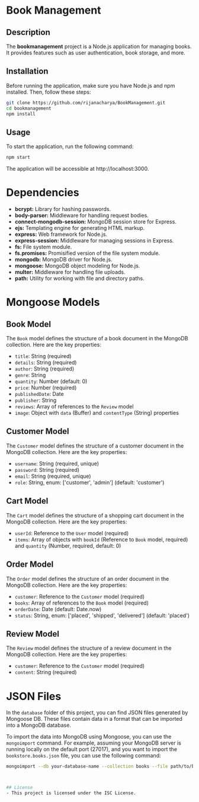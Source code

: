 # Book Management

## Description

The **bookmanagement** project is a Node.js application for managing books. It provides features such as user authentication, book storage, and more.

## Installation

Before running the application, make sure you have Node.js and npm installed. Then, follow these steps:

```bash
git clone https://github.com/rijanacharya/BookManagement.git
cd bookmanagement
npm install
```

## Usage
To start the application, run the following command:
```bash
npm start
```

The application will be accessible at http://localhost:3000.


# Dependencies

- **bcrypt:** Library for hashing passwords.
- **body-parser:** Middleware for handling request bodies.
- **connect-mongodb-session:** MongoDB session store for Express.
- **ejs:** Templating engine for generating HTML markup.
- **express:** Web framework for Node.js.
- **express-session:** Middleware for managing sessions in Express.
- **fs:** File system module.
- **fs.promises:** Promisified version of the file system module.
- **mongodb:** MongoDB driver for Node.js.
- **mongoose:** MongoDB object modeling for Node.js.
- **multer:** Middleware for handling file uploads.
- **path:** Utility for working with file and directory paths.


# Mongoose Models

## Book Model

The `Book` model defines the structure of a book document in the MongoDB collection. Here are the key properties:

- `title`: String (required)
- `details`: String (required)
- `author`: String (required)
- `genre`: String
- `quantity`: Number (default: 0)
- `price`: Number (required)
- `publishedDate`: Date
- `publisher`: String
- `reviews`: Array of references to the `Review` model
- `image`: Object with `data` (Buffer) and `contentType` (String) properties

## Customer Model

The `Customer` model defines the structure of a customer document in the MongoDB collection. Here are the key properties:

- `username`: String (required, unique)
- `password`: String (required)
- `email`: String (required, unique)
- `role`: String, enum: ['customer', 'admin'] (default: 'customer')

## Cart Model

The `Cart` model defines the structure of a shopping cart document in the MongoDB collection. Here are the key properties:

- `userId`: Reference to the `User` model (required)
- `items`: Array of objects with `bookId` (Reference to `Book` model, required) and `quantity` (Number, required, default: 0)

## Order Model

The `Order` model defines the structure of an order document in the MongoDB collection. Here are the key properties:

- `customer`: Reference to the `Customer` model (required)
- `books`: Array of references to the `Book` model (required)
- `orderDate`: Date (default: Date.now)
- `status`: String, enum: ['placed', 'shipped', 'delivered'] (default: 'placed')

## Review Model

The `Review` model defines the structure of a review document in the MongoDB collection. Here are the key properties:

- `customer`: Reference to the `Customer` model (required)
- `content`: String (required)

# JSON Files

In the `database` folder of this project, you can find JSON files generated by Mongoose DB. These files contain data in a format that can be imported into a MongoDB database.

To import the data into MongoDB using Mongoose, you can use the `mongoimport` command. For example, assuming your MongoDB server is running locally on the default port (27017), and you want to import the `bookstore.books.json` file, you can use the following command:

```bash
mongoimport --db your-database-name --collection books --file path/to/bookstore.books.json --jsonArray



## License
- This project is licensed under the ISC License.
